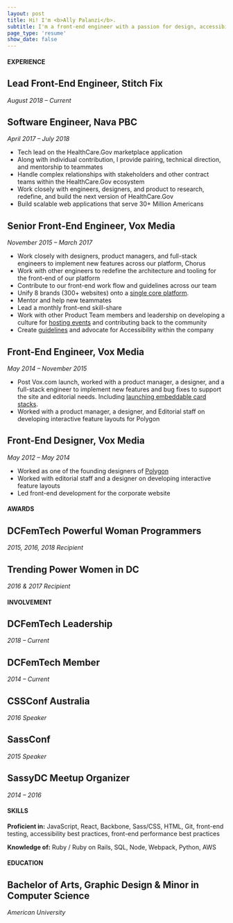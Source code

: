 ```yaml
---
layout: post
title: Hi! I'm <b>Ally Palanzi</b>.
subtitle: I'm a front-end engineer with a passion for design, accessibility, inclusion, and ice cream.
page_type: 'resume'
show_date: false
---
```


<div markdown="1">

#### EXPERIENCE

## Lead Front-End Engineer, Stitch Fix
*August 2018 – Current*
<ul></ul>

## Software Engineer, Nava PBC
*April 2017 – July 2018*
  
  - Tech lead on the HealthCare.Gov marketplace application
  - Along with individual contribution, I provide pairing, technical direction, and mentorship to teammates
  - Handle complex relationships with stakeholders and other contract teams within the HealthCare.Gov ecosystem
  - Work closely with engineers, designers, and product to research, redefine, and build the next version of HealthCare.Gov
  - Build scalable web applications that serve 30+ Million Americans

## Senior Front-End Engineer, Vox Media
*November 2015 – March 2017*

  - Work closely with designers, product managers, and full-stack engineers to implement new features across our platform, Chorus
  - Work with other engineers to redefine the architecture and tooling for the front-end of our platform
  - Contribute to our front-end work flow and guidelines across our team
  - Unify 8 brands (300+ websites) onto a [single core platform](http://product.voxmedia.com/2016/2/23/11098476/curbed-on-chorus-the-start-of-a-new-era-at-vox-media).
  - Mentor and help new teammates
  - Lead a monthly front-end skill-share
  - Work with other Product Team members and leadership on developing a culture for [hosting events](http://product.voxmedia.com/events) and contributing back to the community
  - Create [guidelines](http://accessibility.voxmedia.com/) and advocate for Accessibility within the company

## Front-End Engineer, Vox Media
*May 2014 – November 2015*

  - Post Vox.com launch, worked with a product manager, a designer, and a full-stack engineer to implement new features and bug fixes to support the site and editorial needs. Including [launching embeddable card stacks](http://www.vox.com/2015/5/28/8677005/embeddable-card-stacks-launch).
  - Worked with a product manager, a designer, and Editorial staff on developing interactive feature layouts for Polygon

<!-- ## Visual Design Instructor, General Assembly
*April 2015 – May 2015*

  - Worked with General Assembly coordinators and two other instructors to teach students an introduction to design. Including: design concepts, branding, layout, and responsive design. -->

## Front-End Designer, Vox Media
*May 2012 – May 2014*

  - Worked as one of the founding designers of [Polygon](https://www.polygon.com/)
  - Worked with editorial staff and a designer on developing interactive feature layouts
  - Led front-end development for the corporate website

</div>
<div markdown="1">

#### AWARDS

## DCFemTech Powerful Woman Programmers
*2015, 2016, 2018 Recipient*
<p></p>

## Trending Power Women in DC
*2016 & 2017 Recipient*
<p></p>

#### INVOLVEMENT

## DCFemTech Leadership
*2018 – Current*
<p></p>

## DCFemTech Member
*2014 – Current*
<p></p>

## CSSConf Australia
*2016 Speaker*
<p></p>

## SassConf
*2015 Speaker*
<p></p>

## SassyDC Meetup Organizer
*2014 – 2016*
<p></p>

#### SKILLS

**Proficient in:** JavaScript, React, Backbone, Sass/CSS, HTML, Git, front-end testing, accessibility best practices, front-end performance best practices

**Knowledge of:** Ruby / Ruby on Rails, SQL, Node, Webpack, Python, AWS
<p></p>

#### EDUCATION

## Bachelor of Arts, Graphic Design & Minor in Computer Science
*American University*

</div>
